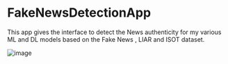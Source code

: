 # FakeNewsDetectionApp
This app gives the interface to detect the News authenticity for my various ML and DL models based on the Fake News , LIAR and ISOT dataset.

![image](https://github.com/Bhola-kumar/FakeNewsDetectionApp/assets/87958764/87c1a2fa-92de-4920-bd16-91bf83eacde8)
